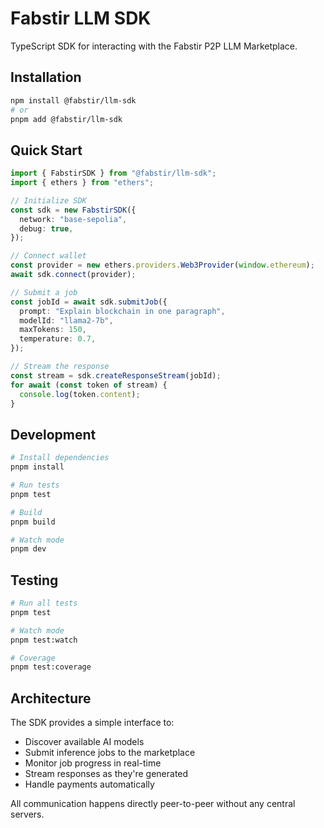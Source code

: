 # Fabstir LLM SDK

TypeScript SDK for interacting with the Fabstir P2P LLM Marketplace.

## Installation

```bash
npm install @fabstir/llm-sdk
# or
pnpm add @fabstir/llm-sdk
```

## Quick Start

```typescript
import { FabstirSDK } from "@fabstir/llm-sdk";
import { ethers } from "ethers";

// Initialize SDK
const sdk = new FabstirSDK({
  network: "base-sepolia",
  debug: true,
});

// Connect wallet
const provider = new ethers.providers.Web3Provider(window.ethereum);
await sdk.connect(provider);

// Submit a job
const jobId = await sdk.submitJob({
  prompt: "Explain blockchain in one paragraph",
  modelId: "llama2-7b",
  maxTokens: 150,
  temperature: 0.7,
});

// Stream the response
const stream = sdk.createResponseStream(jobId);
for await (const token of stream) {
  console.log(token.content);
}
```

## Development

```bash
# Install dependencies
pnpm install

# Run tests
pnpm test

# Build
pnpm build

# Watch mode
pnpm dev
```

## Testing

```bash
# Run all tests
pnpm test

# Watch mode
pnpm test:watch

# Coverage
pnpm test:coverage
```

## Architecture

The SDK provides a simple interface to:

- Discover available AI models
- Submit inference jobs to the marketplace
- Monitor job progress in real-time
- Stream responses as they're generated
- Handle payments automatically

All communication happens directly peer-to-peer without any central servers.
